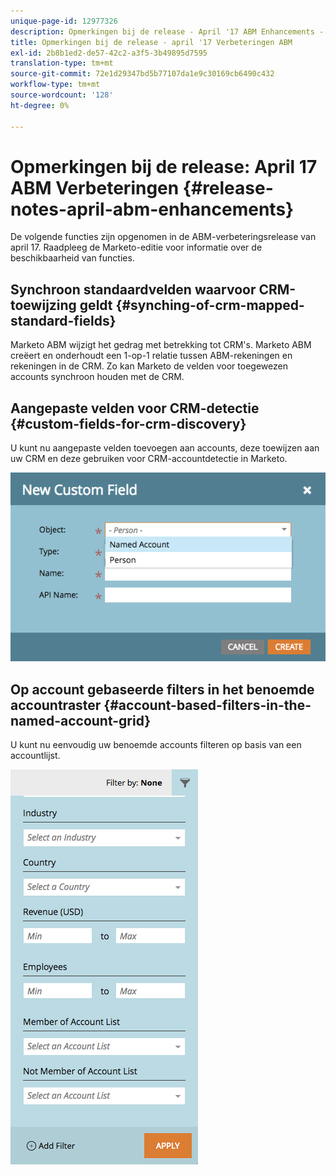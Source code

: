 ```yaml
---
unique-page-id: 12977326
description: Opmerkingen bij de release - April '17 ABM Enhancements - Marketo Docs - Product Documentation
title: Opmerkingen bij de release - april '17 Verbeteringen ABM
exl-id: 2b8b1ed2-de57-42c2-a3f5-3b49895d7595
translation-type: tm+mt
source-git-commit: 72e1d29347bd5b77107da1e9c30169cb6490c432
workflow-type: tm+mt
source-wordcount: '128'
ht-degree: 0%

---
```


# Opmerkingen bij de release: April 17 ABM Verbeteringen {#release-notes-april-abm-enhancements}

De volgende functies zijn opgenomen in de ABM-verbeteringsrelease van april 17. Raadpleeg de Marketo-editie voor informatie over de beschikbaarheid van functies.

## Synchroon standaardvelden waarvoor CRM-toewijzing geldt {#synching-of-crm-mapped-standard-fields}

Marketo ABM wijzigt het gedrag met betrekking tot CRM&#39;s. Marketo ABM creëert en onderhoudt een 1-op-1 relatie tussen ABM-rekeningen en rekeningen in de CRM. Zo kan Marketo de velden voor toegewezen accounts synchroon houden met de CRM.

## Aangepaste velden voor CRM-detectie {#custom-fields-for-crm-discovery}

U kunt nu aangepaste velden toevoegen aan accounts, deze toewijzen aan uw CRM en deze gebruiken voor CRM-accountdetectie in Marketo.

![](assets/new-custom-field.png)

## Op account gebaseerde filters in het benoemde accountraster {#account-based-filters-in-the-named-account-grid}

U kunt nu eenvoudig uw benoemde accounts filteren op basis van een accountlijst.

![](assets/named-account-filters.png)
